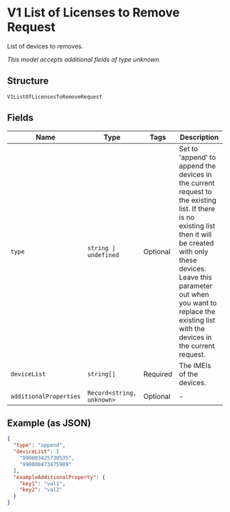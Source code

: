 
# V1 List of Licenses to Remove Request

List of devices to removes.

*This model accepts additional fields of type unknown.*

## Structure

`V1ListOfLicensesToRemoveRequest`

## Fields

| Name | Type | Tags | Description |
|  --- | --- | --- | --- |
| `type` | `string \| undefined` | Optional | Set to 'append' to append the devices in the current request to the existing list. If there is no existing list then it will be created with only these devices. Leave this parameter out when you want to replace the existing list with the devices in the current request. |
| `deviceList` | `string[]` | Required | The IMEIs of the devices. |
| `additionalProperties` | `Record<string, unknown>` | Optional | - |

## Example (as JSON)

```json
{
  "type": "append",
  "deviceList": [
    "990003425730535",
    "990000473475989"
  ],
  "exampleAdditionalProperty": {
    "key1": "val1",
    "key2": "val2"
  }
}
```

